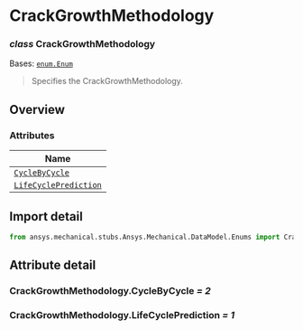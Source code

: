 # CrackGrowthMethodology

<a id="CrackGrowthMethodology"></a>

### *class* CrackGrowthMethodology

Bases: [`enum.Enum`](https://docs.python.org/3/library/enum.html#enum.Enum)

> Specifies the CrackGrowthMethodology.

> <!-- !! processed by numpydoc !! -->

<a id="overview"></a>

## Overview

### Attributes

| Name |
| ---------------------------------------------------------------------- |
| [`CycleByCycle`](#CrackGrowthMethodology.CycleByCycle) |
| [`LifeCyclePrediction`](#CrackGrowthMethodology.LifeCyclePrediction) |

<a id="import-detail"></a>

## Import detail

```python
from ansys.mechanical.stubs.Ansys.Mechanical.DataModel.Enums import CrackGrowthMethodology
```

<a id="attribute-detail"></a>

## Attribute detail

<a id="CrackGrowthMethodology.CycleByCycle"></a>

### CrackGrowthMethodology.CycleByCycle *= 2*

<a id="CrackGrowthMethodology.LifeCyclePrediction"></a>

### CrackGrowthMethodology.LifeCyclePrediction *= 1*
